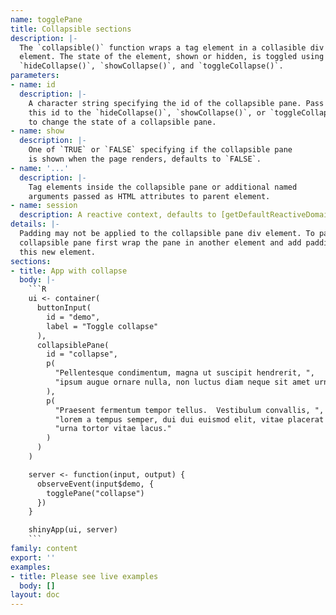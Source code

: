 ```yaml
---
name: togglePane
title: Collapsible sections
description: |-
  The `collapsible()` function wraps a tag element in a collasible div
  element. The state of the element, shown or hidden, is toggled using
  `hideCollapse()`, `showCollapse()`, and `toggleCollapse()`.
parameters:
- name: id
  description: |-
    A character string specifying the id of the collapsible pane. Pass
    this id to the `hideCollapse()`, `showCollapse()`, or `toggleCollapse()`
    to change the state of a collapsible pane.
- name: show
  description: |-
    One of `TRUE` or `FALSE` specifying if the collapsible pane
    is shown when the page renders, defaults to `FALSE`.
- name: '...'
  description: |-
    Tag elements inside the collapsible pane or additional named
    arguments passed as HTML attributes to parent element.
- name: session
  description: A reactive context, defaults to [getDefaultReactiveDomain()].
details: |-
  Padding may not be applied to the collapsible pane div element. To pad a
  collapsible pane first wrap the pane in another element and add padding to
  this new element.
sections:
- title: App with collapse
  body: |-
    ```R
    ui <- container(
      buttonInput(
        id = "demo",
        label = "Toggle collapse"
      ),
      collapsiblePane(
        id = "collapse",
        p(
          "Pellentesque condimentum, magna ut suscipit hendrerit, ",
          "ipsum augue ornare nulla, non luctus diam neque sit amet urna."
        ),
        p(
          "Praesent fermentum tempor tellus.  Vestibulum convallis, ",
          "lorem a tempus semper, dui dui euismod elit, vitae placerat ",
          "urna tortor vitae lacus."
        )
      )
    )

    server <- function(input, output) {
      observeEvent(input$demo, {
        togglePane("collapse")
      })
    }

    shinyApp(ui, server)
    ```
family: content
export: ''
examples:
- title: Please see live examples
  body: []
layout: doc
---
```

